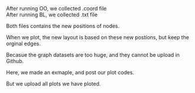 
After running OO, we collected .coord file </br>
After running BL, we collected .txt file </br>

Both files contains the new positions of nodes. </br >

When we plot, the new layout is based on these new postions, but keep the orginal edges.</br>

Becasue the graph datasets are too huge, and they cannot be upload in Github. </br>

Here, we made an exmaple, and post our plot codes.

But we upload all plots we have ploted.
